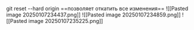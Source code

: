 git reset --hard оrigin ==позволяет откатить все изменения==
![[Pasted image 20250107234437.png]]
![[Pasted image 20250107234859.png]] 
![[Pasted image 20250107235225.png]]